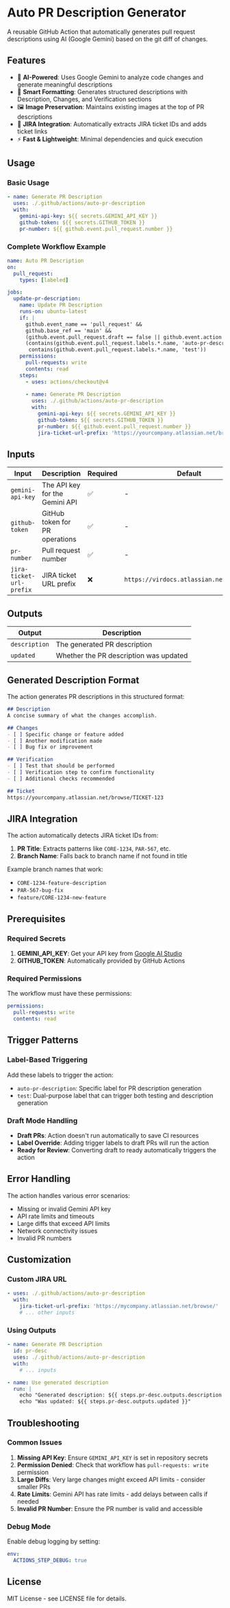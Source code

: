 # Auto PR Description Generator

A reusable GitHub Action that automatically generates pull request descriptions using AI (Google Gemini) based on the git diff of changes.

## Features

- 🤖 **AI-Powered**: Uses Google Gemini to analyze code changes and generate meaningful descriptions
- 🎯 **Smart Formatting**: Generates structured descriptions with Description, Changes, and Verification sections
- 🖼️ **Image Preservation**: Maintains existing images at the top of PR descriptions
- 🎫 **JIRA Integration**: Automatically extracts JIRA ticket IDs and adds ticket links
- ⚡ **Fast & Lightweight**: Minimal dependencies and quick execution

## Usage

### Basic Usage

```yaml
- name: Generate PR Description
  uses: ./.github/actions/auto-pr-description
  with:
    gemini-api-key: ${{ secrets.GEMINI_API_KEY }}
    github-token: ${{ secrets.GITHUB_TOKEN }}
    pr-number: ${{ github.event.pull_request.number }}
```

### Complete Workflow Example

```yaml
name: Auto PR Description
on:
  pull_request:
    types: [labeled]

jobs:
  update-pr-description:
    name: Update PR Description
    runs-on: ubuntu-latest
    if: |
      github.event_name == 'pull_request' &&
      github.base_ref == 'main' &&
      (github.event.pull_request.draft == false || github.event.action == 'labeled') &&
      (contains(github.event.pull_request.labels.*.name, 'auto-pr-description') || 
       contains(github.event.pull_request.labels.*.name, 'test'))
    permissions:
      pull-requests: write
      contents: read
    steps:
      - uses: actions/checkout@v4
      
      - name: Generate PR Description
        uses: ./.github/actions/auto-pr-description
        with:
          gemini-api-key: ${{ secrets.GEMINI_API_KEY }}
          github-token: ${{ secrets.GITHUB_TOKEN }}
          pr-number: ${{ github.event.pull_request.number }}
          jira-ticket-url-prefix: 'https://yourcompany.atlassian.net/browse/'
```

## Inputs

| Input | Description | Required | Default |
|-------|-------------|----------|---------|
| `gemini-api-key` | The API key for the Gemini API | ✅ | - |
| `github-token` | GitHub token for PR operations | ✅ | - |
| `pr-number` | Pull request number | ✅ | - |
| `jira-ticket-url-prefix` | JIRA ticket URL prefix | ❌ | `https://virdocs.atlassian.net/browse/` |

## Outputs

| Output | Description |
|--------|-------------|
| `description` | The generated PR description |
| `updated` | Whether the PR description was updated |

## Generated Description Format

The action generates PR descriptions in this structured format:

```markdown
## Description
A concise summary of what the changes accomplish.

## Changes
- [ ] Specific change or feature added
- [ ] Another modification made
- [ ] Bug fix or improvement

## Verification
- [ ] Test that should be performed
- [ ] Verification step to confirm functionality
- [ ] Additional checks recommended

## Ticket
https://yourcompany.atlassian.net/browse/TICKET-123
```

## JIRA Integration

The action automatically detects JIRA ticket IDs from:
1. **PR Title**: Extracts patterns like `CORE-1234`, `PAR-567`, etc.
2. **Branch Name**: Falls back to branch name if not found in title

Example branch names that work:
- `CORE-1234-feature-description`
- `PAR-567-bug-fix`
- `feature/CORE-1234-new-feature`

## Prerequisites

### Required Secrets

1. **GEMINI_API_KEY**: Get your API key from [Google AI Studio](https://makersuite.google.com/app/apikey)
2. **GITHUB_TOKEN**: Automatically provided by GitHub Actions

### Required Permissions

The workflow must have these permissions:
```yaml
permissions:
  pull-requests: write
  contents: read
```

## Trigger Patterns

### Label-Based Triggering
Add these labels to trigger the action:
- `auto-pr-description`: Specific label for PR description generation
- `test`: Dual-purpose label that can trigger both testing and description generation

### Draft Mode Handling
- **Draft PRs**: Action doesn't run automatically to save CI resources
- **Label Override**: Adding trigger labels to draft PRs will run the action
- **Ready for Review**: Converting draft to ready automatically triggers the action

## Error Handling

The action handles various error scenarios:
- Missing or invalid Gemini API key
- API rate limits and timeouts
- Large diffs that exceed API limits
- Network connectivity issues
- Invalid PR numbers

## Customization

### Custom JIRA URL
```yaml
- uses: ./.github/actions/auto-pr-description
  with:
    jira-ticket-url-prefix: 'https://mycompany.atlassian.net/browse/'
    # ... other inputs
```

### Using Outputs
```yaml
- name: Generate PR Description
  id: pr-desc
  uses: ./.github/actions/auto-pr-description
  with:
    # ... inputs

- name: Use generated description
  run: |
    echo "Generated description: ${{ steps.pr-desc.outputs.description }}"
    echo "Was updated: ${{ steps.pr-desc.outputs.updated }}"
```

## Troubleshooting

### Common Issues

1. **Missing API Key**: Ensure `GEMINI_API_KEY` is set in repository secrets
2. **Permission Denied**: Check that workflow has `pull-requests: write` permission
3. **Large Diffs**: Very large changes might exceed API limits - consider smaller PRs
4. **Rate Limits**: Gemini API has rate limits - add delays between calls if needed
5. **Invalid PR Number**: Ensure the PR number is valid and accessible

### Debug Mode

Enable debug logging by setting:
```yaml
env:
  ACTIONS_STEP_DEBUG: true
```

## License

MIT License - see LICENSE file for details.
